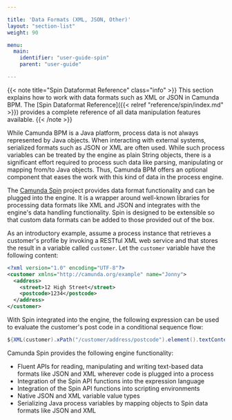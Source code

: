 ```yaml
---

title: 'Data Formats (XML, JSON, Other)'
layout: "section-list"
weight: 90

menu:
  main:
    identifier: "user-guide-spin"
    parent: "user-guide"

---
```



{{< note title="Spin Dataformat Reference" class="info" >}}
  This section explains how to work with data formats such as XML or JSON in Camunda BPM. The
  [Spin Dataformat Reference]({{< relref "reference/spin/index.md" >}}) provides a complete reference of
  all data manipulation features available.
{{< /note >}}

While Camunda BPM is a Java platform, process data is not always represented by Java objects. When interacting with external systems, serialized formats such as JSON or XML are often used. While such process variables can be treated by the engine as plain String objects, there is a significant effort required to process such data like parsing, manipulating or mapping from/to Java objects. Thus, Camunda BPM offers an optional component that eases the work with this kind of data in the process engine.

The [Camunda Spin](https://github.com/camunda/camunda-spin) project provides data format functionality and can be plugged into the engine. It is a wrapper around well-known libraries for processing data formats like XML and JSON and integrates with the engine's data handling functionality. Spin is designed to be extensible so that custom data formats can be added to those provided out of the box.

As an introductory example, assume a process instance that retrieves a customer's profile by invoking a RESTful XML web service and that stores the result in a variable called `customer`. Let the `customer` variable have the following content:

```xml
<?xml version="1.0" encoding="UTF-8"?>
<customer xmlns="http://camunda.org/example" name="Jonny">
  <address>
    <street>12 High Street</street>
    <postcode>1234</postcode>
  </address>
</customer>
```

With Spin integrated into the engine, the following expression can be used to evaluate the customer's post code in a conditional sequence flow:

```java
${XML(customer).xPath("/customer/address/postcode").element().textContent() == "1234"}
```

Camunda Spin provides the following engine functionality:

* Fluent APIs for reading, manipulating and writing text-based data formats like JSON and XML wherever code is plugged into a process
* Integration of the Spin API functions into the expression language
* Integration of the Spin API functions into scripting environments
* Native JSON and XML variable value types
* Serializing Java process variables by mapping objects to Spin data formats like JSON and XML

